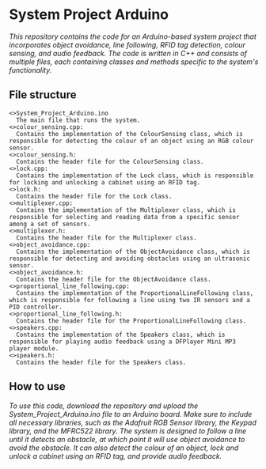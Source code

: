 #                                                            System Project Arduino
  _This repository contains the code for an Arduino-based system project that incorporates object avoidance, line following, RFID tag detection, colour         sensing, and audio feedback. The code is written in C++ and consists of multiple files, each containing classes and methods specific to the system's         functionality._

## File structure

    <>System_Project_Arduino.ino  
      The main file that runs the system.
    <>colour_sensing.cpp: 
      Contains the implementation of the ColourSensing class, which is responsible for detecting the colour of an object using an RGB colour sensor.
    <>colour_sensing.h: 
      Contains the header file for the ColourSensing class.
    <>lock.cpp: 
      Contains the implementation of the Lock class, which is responsible for locking and unlocking a cabinet using an RFID tag.
    <>lock.h: 
      Contains the header file for the Lock class.
    <>multiplexer.cpp: 
      Contains the implementation of the Multiplexer class, which is responsible for selecting and reading data from a specific sensor among a set of sensors.
    <>multiplexer.h: 
      Contains the header file for the Multiplexer class.
    <>object_avoidance.cpp: 
      Contains the implementation of the ObjectAvoidance class, which is responsible for detecting and avoiding obstacles using an ultrasonic sensor.
    <>object_avoidance.h: 
      Contains the header file for the ObjectAvoidance class.
    <>proportional_line_following.cpp: 
      Contains the implementation of the ProportionalLineFollowing class, which is responsible for following a line using two IR sensors and a PID controller.
    <>proportional_line_following.h: 
      Contains the header file for the ProportionalLineFollowing class.
    <>speakers.cpp: 
      Contains the implementation of the Speakers class, which is responsible for playing audio feedback using a DFPlayer Mini MP3 player module.
    <>speakers.h: 
      Contains the header file for the Speakers class.

## How to use

  _To use this code, download the repository and upload the System_Project_Arduino.ino file to an Arduino board. Make sure to include all necessary libraries, such as the Adafruit RGB Sensor library, the Keypad library, and the MFRC522 library.
  The system is designed to follow a line until it detects an obstacle, at which point it will use object avoidance to avoid the obstacle. It can also detect the colour of an object, lock and unlock a cabinet using an RFID tag, and provide audio feedback._

